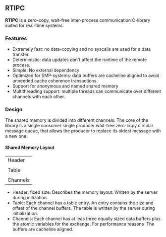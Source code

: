 ## RTIPC

**RTIPC** is a zero-copy, wait-free inter-process communication C-library suited for real-time systems.

### Features
- Extremely fast: no data-copying and no syscalls are used for a data transfer.
- Deterministic: data updates don't affect the runtime of the remote process.
- Simple: No external dependency
- Optimized for SMP-systems: data buffers are cacheline aligned to avoid unneeded cache coherence transactions.
- Support for anonymous and named shared memory
- Multithreading support: multiple threads can communicate over different channels with each other.

### Design
The shared memory is divided into different channels. The core of the library is a single consumer single producer wait-free zero-copy circular message queue, that allows the producer to replace its oldest message with a new one.

#### Shared Memory Layout
|                 |
| --------------- |
| Header          |
|                 |
| Table           |
|                 |
| Channels        |

- Header: fixed size. Describes the memory layout. Written by the server during initization.
- Table: Each channel has a table entry. An entry contains the size and offset of the channel buffers. The table is written by the server during initialization.
- Channels: Each channel has at leas three equally sized data buffers plus the atomic variables for the exchange. For performance reasons 
The buffers are cacheline aligned.

